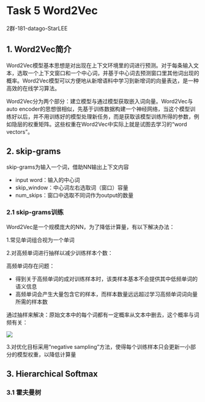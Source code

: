 # Task 5 Word2Vec

2群-181-datago-StarLEE

## 1. Word2Vec简介

Word2Vec模型基本思想是对出现在上下文环境里的词进行预测。对于每条输入文本，选取一个上下文窗口和一个中心词，并基于中心词去预测窗口里其他词出现的概率。Word2Vec模型可以方便地从新增语料中学习到新增词的向量表达，是一种高效的在线学习算法。

Word2Vec分为两个部分：建立模型与通过模型获取嵌入词向量。Word2Vec与auto encoder的思想很相似，先基于训练数据构建一个神经网络，当这个模型训练好以后，并不用训练好的模型处理新任务，而是获取该模型训练所得的参数，例如隐层的权重矩阵。这些权重在Word2Vec中实际上就是试图去学习的“word vectors”。

## 2. skip-grams

skip-grams为输入一个词，借助NN输出上下文内容

+ input word：输入的中心词
+ skip_window：中心词左右选取词（窗口）容量
+ num_skips：窗口中选取不同词作为output的数量

### 2.1 skip-grams训练

Word2Vec是一个规模庞大的NN，为了降低计算量，有以下解决办法：

1.常见单词组合视为一个单词

2.对高频单词进行抽样以减少训练样本个数：

高频单词存在问题：

+ 得到关于高频单词的成对训练样本时，该类样本基本不会提供其中低频单词的语义信息
+ 高频单词会产生大量包含它的样本，而样本数量远远超过学习高频单词词向量所需的样本数

通过抽样来解决：原始文本中的每个词都有一定概率从文本中删去，这个概率与词频有关：

![](https://camo.githubusercontent.com/eefc50490ed095d0f01b6e94f723c3365ce3f00b/68747470733a2f2f696d672d626c6f672e6373646e696d672e636e2f32303230303731343230353435363839382e706e67)

3.对优化目标采用“negative sampling”方法，使得每个训练样本只会更新一小部分的模型权重，以降低计算量







## 3. Hierarchical Softmax

### 3.1 霍夫曼树

